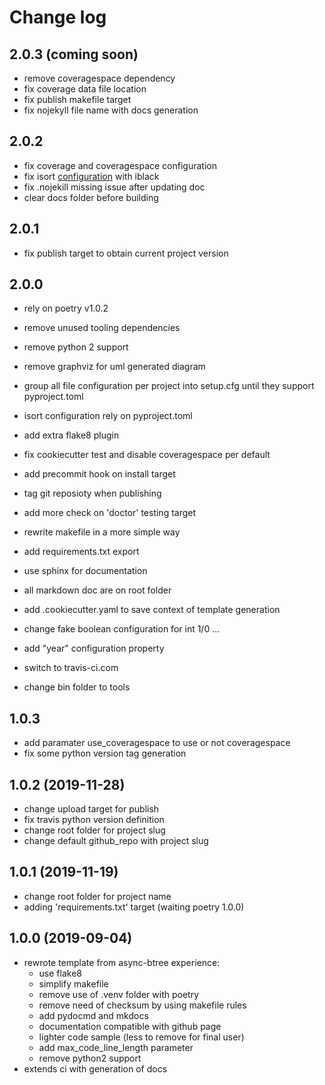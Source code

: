 # Change log


## 2.0.3 (coming soon)
 - remove coveragespace dependency
 - fix coverage data file location
 - fix publish makefile target
 - fix nojekyll file name with docs generation

## 2.0.2

- fix coverage and coveragespace configuration
- fix isort [configuration](https://github.com/psf/black/issues/333) with iblack
- fix .nojekill missing issue after updating doc
- clear docs folder before building

## 2.0.1

- fix publish target to obtain current project version

## 2.0.0

- rely on poetry v1.0.2
  
- remove unused tooling dependencies
- remove python 2 support
- remove graphviz for uml generated diagram
  
- group all file configuration per project into setup.cfg until they support pyproject.toml
- isort configuration rely on pyproject.toml
- add extra flake8 plugin
- fix cookiecutter test and disable coveragespace per default
- add precommit hook on install target
- tag git reposioty when publishing
- add more check on 'doctor' testing target
- rewrite makefile in a more simple way
- add requirements.txt export

- use sphinx for documentation
- all markdown doc are on root folder

- add .cookiecutter.yaml to save context of template generation
- change fake boolean configuration for int 1/0 ...
- add "year" configuration property

- switch to travis-ci.com

- change bin folder to tools
  
## 1.0.3

- add paramater use_coveragespace to use or not coveragespace
- fix some python version tag generation

## 1.0.2 (2019-11-28)

- change upload target for publish
- fix travis python version definition
- change root folder for project slug
- change default github_repo with project slug

## 1.0.1 (2019-11-19)

- change root folder for project name
- adding 'requirements.txt' target (waiting poetry 1.0.0)

## 1.0.0 (2019-09-04)

- rewrote template from async-btree experience:
  - use flake8
  - simplify makefile
  - remove use of .venv folder with poetry
  - remove need of checksum by using makefile rules
  - add pydocmd and mkdocs
  - documentation compatible with github page
  - lighter code sample (less to remove for final user)
  - add max_code_line_length parameter
  - remove python2 support
- extends ci with generation of docs
